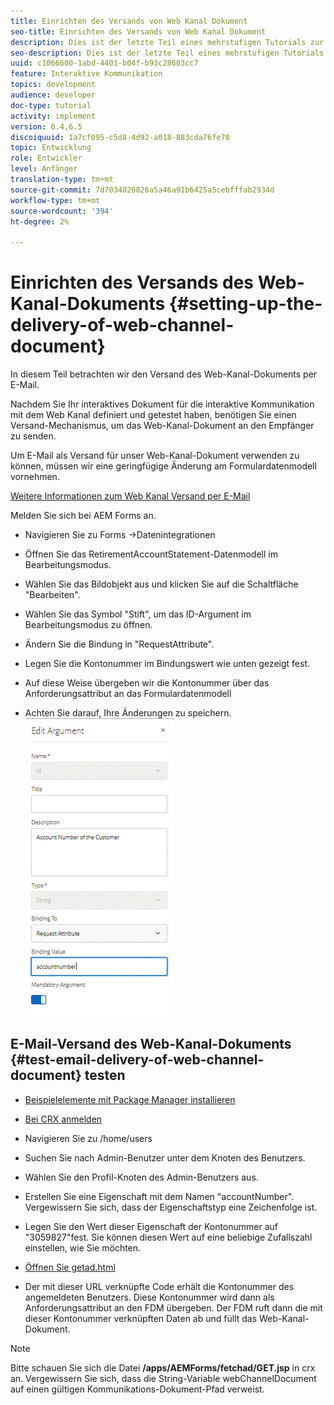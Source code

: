 ```yaml
---
title: Einrichten des Versands von Web Kanal Dokument
seo-title: Einrichten des Versands von Web Kanal Dokument
description: Dies ist der letzte Teil eines mehrstufigen Tutorials zur Erstellung Ihres ersten interaktiven Kommunikations-Dokuments. In diesem Teil betrachten wir den Versand des Web-Kanal-Dokuments per E-Mail.
seo-description: Dies ist der letzte Teil eines mehrstufigen Tutorials zur Erstellung Ihres ersten interaktiven Kommunikations-Dokuments. In diesem Teil betrachten wir den Versand des Web-Kanal-Dokuments per E-Mail.
uuid: c1066600-1abd-4401-b04f-b93c28603cc7
feature: Interaktive Kommunikation
topics: development
audience: developer
doc-type: tutorial
activity: implement
version: 6.4,6.5
discoiquuid: 1a7cf095-c5d8-4d92-a018-883cda76fe70
topic: Entwicklung
role: Entwickler
level: Anfänger
translation-type: tm+mt
source-git-commit: 7d7034026826a5a46a91b6425a5cebfffab2934d
workflow-type: tm+mt
source-wordcount: '394'
ht-degree: 2%

---
```



# Einrichten des Versands des Web-Kanal-Dokuments {#setting-up-the-delivery-of-web-channel-document}


In diesem Teil betrachten wir den Versand des Web-Kanal-Dokuments per E-Mail.

Nachdem Sie Ihr interaktives Dokument für die interaktive Kommunikation mit dem Web Kanal definiert und getestet haben, benötigen Sie einen Versand-Mechanismus, um das Web-Kanal-Dokument an den Empfänger zu senden.

Um E-Mail als Versand für unser Web-Kanal-Dokument verwenden zu können, müssen wir eine geringfügige Änderung am Formulardatenmodell vornehmen.

[Weitere Informationen zum Web Kanal Versand per E-Mail](/help/forms/interactive-communications/delivery-of-web-channel-document-tutorial-use.md)

Melden Sie sich bei AEM Forms an.

* Navigieren Sie zu Forms ->Datenintegrationen

* Öffnen Sie das RetirementAccountStatement-Datenmodell im Bearbeitungsmodus.

* Wählen Sie das Bildobjekt aus und klicken Sie auf die Schaltfläche &quot;Bearbeiten&quot;.

* Wählen Sie das Symbol &quot;Stift&quot;, um das ID-Argument im Bearbeitungsmodus zu öffnen.

* Ändern Sie die Bindung in &quot;RequestAttribute&quot;.

* Legen Sie die Kontonummer im Bindungswert wie unten gezeigt fest.

* Auf diese Weise übergeben wir die Kontonummer über das Anforderungsattribut an das Formulardatenmodell

* Achten Sie darauf, Ihre Änderungen zu speichern.
   ![fdm](assets/requestattribute.gif)

## E-Mail-Versand des Web-Kanal-Dokuments {#test-email-delivery-of-web-channel-document} testen

* [Beispielelemente mit Package Manager installieren](assets/webchanneldelivery.zip)
* [Bei CRX anmelden](http://localhost:4502/crx/de/index.jsp#)

* Navigieren Sie zu /home/users

* Suchen Sie nach Admin-Benutzer unter dem Knoten des Benutzers.

* Wählen Sie den Profil-Knoten des Admin-Benutzers aus.

* Erstellen Sie eine Eigenschaft mit dem Namen &quot;accountNumber&quot;. Vergewissern Sie sich, dass der Eigenschaftstyp eine Zeichenfolge ist.

* Legen Sie den Wert dieser Eigenschaft der Kontonummer auf &quot;3059827&quot;fest. Sie können diesen Wert auf eine beliebige Zufallszahl einstellen, wie Sie möchten.

* [Öffnen Sie getad.html](http://localhost:4502/content/getad.html)

* Der mit dieser URL verknüpfte Code erhält die Kontonummer des angemeldeten Benutzers. Diese Kontonummer wird dann als Anforderungsattribut an den FDM übergeben. Der FDM ruft dann die mit dieser Kontonummer verknüpften Daten ab und füllt das Web-Kanal-Dokument.

>[!NOTE]
>
>Bitte schauen Sie sich die Datei **/apps/AEMForms/fetchad/GET.jsp** in crx an. Vergewissern Sie sich, dass die String-Variable webChannelDocument auf einen gültigen Kommunikations-Dokument-Pfad verweist.
